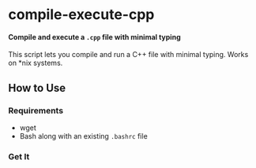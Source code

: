 # compile-execute-cpp

#### Compile and execute a `.cpp` file with minimal typing

This script lets you compile and run a C++ file with minimal typing. Works on \*nix systems.

## How to Use

### Requirements
* wget
* Bash along with an existing `.bashrc` file

### Get It

